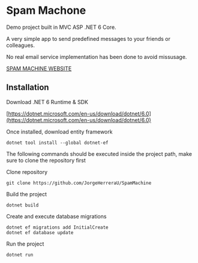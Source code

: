 # Spam Machone

Demo project built in MVC ASP .NET 6 Core.

A very simple app to send predefined messages to your friends or colleagues.

No real email service implementation has been done to avoid missusage.

[SPAM MACHINE WEBSITE](https://spam-machine.azurewebsites.net/)

## Installation
Download .NET 6 Runtime & SDK

[https://dotnet.microsoft.com/en-us/download/dotnet/6.0](https://dotnet.microsoft.com/en-us/download/dotnet/6.0)

Once installed, download entity framework
```
dotnet tool install --global dotnet-ef
```

The following commands should be executed inside the project path, make sure to clone the repository first

Clone repository
```
git clone https://github.com/JorgeHerreraU/SpamMachine
```

Build the project
```
dotnet build
```

Create and execute database migrations
```
dotnet ef migrations add InitialCreate
dotnet ef database update
```

Run the project

```bash
dotnet run
```
